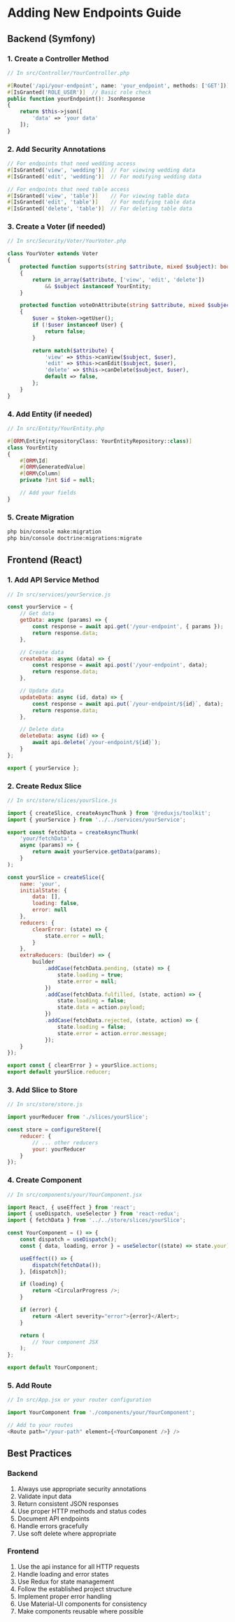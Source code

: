 # Adding New Endpoints Guide

## Backend (Symfony)

### 1. Create a Controller Method
```php
// In src/Controller/YourController.php

#[Route('/api/your-endpoint', name: 'your_endpoint', methods: ['GET'])]
#[IsGranted('ROLE_USER')]  // Basic role check
public function yourEndpoint(): JsonResponse
{
    return $this->json([
        'data' => 'your data'
    ]);
}
```

### 2. Add Security Annotations
```php
// For endpoints that need wedding access
#[IsGranted('view', 'wedding')]  // For viewing wedding data
#[IsGranted('edit', 'wedding')]  // For modifying wedding data

// For endpoints that need table access
#[IsGranted('view', 'table')]    // For viewing table data
#[IsGranted('edit', 'table')]    // For modifying table data
#[IsGranted('delete', 'table')]  // For deleting table data
```

### 3. Create a Voter (if needed)
```php
// In src/Security/Voter/YourVoter.php

class YourVoter extends Voter
{
    protected function supports(string $attribute, mixed $subject): bool
    {
        return in_array($attribute, ['view', 'edit', 'delete'])
            && $subject instanceof YourEntity;
    }

    protected function voteOnAttribute(string $attribute, mixed $subject, TokenInterface $token): bool
    {
        $user = $token->getUser();
        if (!$user instanceof User) {
            return false;
        }

        return match($attribute) {
            'view' => $this->canView($subject, $user),
            'edit' => $this->canEdit($subject, $user),
            'delete' => $this->canDelete($subject, $user),
            default => false,
        };
    }
}
```

### 4. Add Entity (if needed)
```php
// In src/Entity/YourEntity.php

#[ORM\Entity(repositoryClass: YourEntityRepository::class)]
class YourEntity
{
    #[ORM\Id]
    #[ORM\GeneratedValue]
    #[ORM\Column]
    private ?int $id = null;

    // Add your fields
}
```

### 5. Create Migration
```bash
php bin/console make:migration
php bin/console doctrine:migrations:migrate
```

## Frontend (React)

### 1. Add API Service Method
```javascript
// In src/services/yourService.js

const yourService = {
    // Get data
    getData: async (params) => {
        const response = await api.get('/your-endpoint', { params });
        return response.data;
    },

    // Create data
    createData: async (data) => {
        const response = await api.post('/your-endpoint', data);
        return response.data;
    },

    // Update data
    updateData: async (id, data) => {
        const response = await api.put(`/your-endpoint/${id}`, data);
        return response.data;
    },

    // Delete data
    deleteData: async (id) => {
        await api.delete(`/your-endpoint/${id}`);
    }
};

export { yourService };
```

### 2. Create Redux Slice
```javascript
// In src/store/slices/yourSlice.js

import { createSlice, createAsyncThunk } from '@reduxjs/toolkit';
import { yourService } from '../../services/yourService';

export const fetchData = createAsyncThunk(
    'your/fetchData',
    async (params) => {
        return await yourService.getData(params);
    }
);

const yourSlice = createSlice({
    name: 'your',
    initialState: {
        data: [],
        loading: false,
        error: null
    },
    reducers: {
        clearError: (state) => {
            state.error = null;
        }
    },
    extraReducers: (builder) => {
        builder
            .addCase(fetchData.pending, (state) => {
                state.loading = true;
                state.error = null;
            })
            .addCase(fetchData.fulfilled, (state, action) => {
                state.loading = false;
                state.data = action.payload;
            })
            .addCase(fetchData.rejected, (state, action) => {
                state.loading = false;
                state.error = action.error.message;
            });
    }
});

export const { clearError } = yourSlice.actions;
export default yourSlice.reducer;
```

### 3. Add Slice to Store
```javascript
// In src/store/store.js

import yourReducer from './slices/yourSlice';

const store = configureStore({
    reducer: {
        // ... other reducers
        your: yourReducer
    }
});
```

### 4. Create Component
```javascript
// In src/components/your/YourComponent.jsx

import React, { useEffect } from 'react';
import { useDispatch, useSelector } from 'react-redux';
import { fetchData } from '../../store/slices/yourSlice';

const YourComponent = () => {
    const dispatch = useDispatch();
    const { data, loading, error } = useSelector((state) => state.your);

    useEffect(() => {
        dispatch(fetchData());
    }, [dispatch]);

    if (loading) {
        return <CircularProgress />;
    }

    if (error) {
        return <Alert severity="error">{error}</Alert>;
    }

    return (
        // Your component JSX
    );
};

export default YourComponent;
```

### 5. Add Route
```javascript
// In src/App.jsx or your router configuration

import YourComponent from './components/your/YourComponent';

// Add to your routes
<Route path="/your-path" element={<YourComponent />} />
```

## Best Practices

### Backend
1. Always use appropriate security annotations
2. Validate input data
3. Return consistent JSON responses
4. Use proper HTTP methods and status codes
5. Document API endpoints
6. Handle errors gracefully
7. Use soft delete where appropriate

### Frontend
1. Use the api instance for all HTTP requests
2. Handle loading and error states
3. Use Redux for state management
4. Follow the established project structure
5. Implement proper error handling
6. Use Material-UI components for consistency
7. Make components reusable where possible 